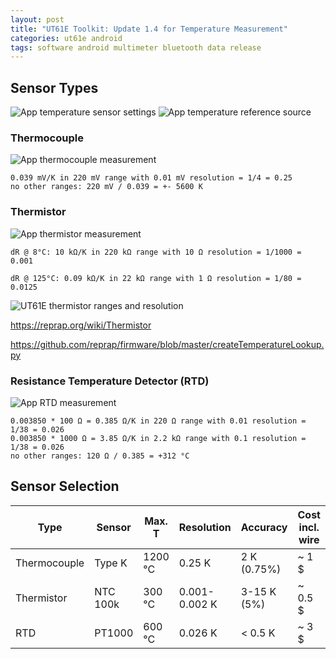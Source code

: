 ```yaml
---
layout: post
title: "UT61E Toolkit: Update 1.4 for Temperature Measurement"
categories: ut61e android
tags: software android multimeter bluetooth data release
---
```


## Sensor Types
![App temperature sensor settings](/assets/ut61e-android/1_4/thermo-settings.png)
![App temperature reference source](/assets/ut61e-android/1_4/thermo-ref-source.png)
### Thermocouple
![App thermocouple measurement](/assets/ut61e-android/1_4/thermocouple.png)
```
0.039 mV/K in 220 mV range with 0.01 mV resolution = 1/4 = 0.25
no other ranges: 220 mV / 0.039 = +- 5600 K
```
### Thermistor
![App thermistor measurement](/assets/ut61e-android/1_4/thermistor.png)
```
dR @ 8°C: 10 kΩ/K in 220 kΩ range with 10 Ω resolution = 1/1000 = 0.001

dR @ 125°C: 0.09 kΩ/K in 22 kΩ range with 1 Ω resolution = 1/80 = 0.0125
```
![UT61E thermistor ranges and resolution](/assets/ut61e-android/1_4/thermistor-ranges.svg)

https://reprap.org/wiki/Thermistor

https://github.com/reprap/firmware/blob/master/createTemperatureLookup.py

### Resistance Temperature Detector (RTD)
![App RTD measurement](/assets/ut61e-android/1_4/rtd.png)
```
0.003850 * 100 Ω = 0.385 Ω/K in 220 Ω range with 0.01 resolution = 1/38 = 0.026
0.003850 * 1000 Ω = 3.85 Ω/K in 2.2 kΩ range with 0.1 resolution = 1/38 = 0.026
no other ranges: 120 Ω / 0.385 = +312 °C
```

## Sensor Selection

| Type | Sensor | Max. T | Resolution | Accuracy | Cost incl. wire |
| ---- | ------ | ---------------- | ---------- | -------- | ------------ |
| Thermocouple | Type K | 1200 °C | 0.25 K         | 2 K (0.75%) | ~ 1 $ |
| Thermistor   | NTC 100k | 300 °C | 0.001-0.002 K | 3-15 K (5%) | ~ 0.5 $ |
| RTD          | PT1000   | 600 °C | 0.026 K         | < 0.5 K | ~ 3 $ |